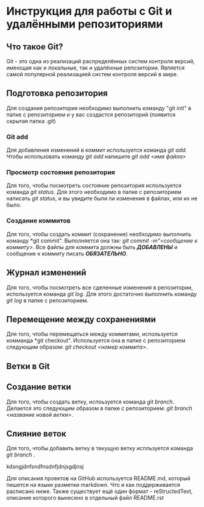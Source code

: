 # Инструкция для работы с Git и удалёнными репозиториями

## Что такое Git?
Git - это одна из реализаций распределённых систем контроля версий, имеющая как и локальные, так и удалённые репозитории. Является самой популярной реализацией систем контроля версий в мире.

## Подготовка репозитория 
Для создания репозитория необходимо выполнить команду "git init" в папке с репозиторием и у вас создастся репозиторий (появится скрытая папка .git)

### Git add
Для добавления изменений в коммит используется команда *git add*. Чтобы использовать команду *git add* напишите *git add <имя файла>*

### Просмотр состояния репозитория 
Для того, чтобы посмотреть состояние репозитория используется команда *git status*. Для этого необходимо в папке с репозиторием написать *git status*, и вы увидите были ли изменения в файлах, или их не было.

### Создание коммитов
Для того, чтобы создать коммит (сохранение) необходимо выполнить команду *git commit". Выполняется она так: *git commit -m"<сообщение к коммиту>*. Все файлы для коммита должны быть ***ДОБАВЛЕНЫ*** и сообщение к коммиту писать ***ОБЯЗАТЕЛЬНО***.

## Журнал изменений 
Для того, чтобы посмотреть все сделенные изменения в репозитории, используется команда *git log*. Для этого достаточно выполнить команду *git log* в папке с репозиторием.

## Перемещение между сохранениями
Для того, чтобы перемещаться между коммитами, используется комманда *git checkout". Используется она в папке с репозиторием следующим образом: *git checkout <номер коммита>*.

## Ветки в Git

## Создание ветки

Для того, чтобы создать ветку, испоьзуется команда *git branch*. Делается это следующим образом в папке с репозиторием: *git branch <название новой ветки>*.

## Слияние веток

Для того, чтобы добавить ветку в текущую ветку испльзуется команда *git branch <name branch>*.

kdsngjdnfsndfnsdnfjdnjsgdjnsj

Для описания проектов на GitHub используется README.md, который пишется на языке разметки markdown. Что и как поддерживается расписано ниже. Также существует ещё один формат - reStructedText, описание которого вынесено в отдельный файл README.rst


